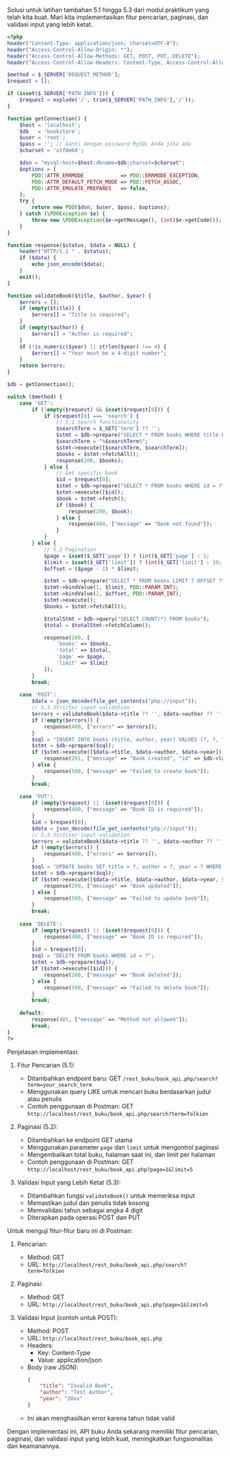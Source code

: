 Solusi untuk latihan tambahan 5.1 hingga 5.3 dari modul praktikum yang telah kita buat. Mari kita implementasikan fitur pencarian, paginasi, dan validasi input yang lebih ketat.

```php
<?php
header("Content-Type: application/json; charset=UTF-8");
header("Access-Control-Allow-Origin: *");
header("Access-Control-Allow-Methods: GET, POST, PUT, DELETE");
header("Access-Control-Allow-Headers: Content-Type, Access-Control-Allow-Headers, Authorization, X-Requested-With");

$method = $_SERVER['REQUEST_METHOD'];
$request = [];

if (isset($_SERVER['PATH_INFO'])) {
    $request = explode('/', trim($_SERVER['PATH_INFO'],'/'));
}

function getConnection() {
    $host = 'localhost';
    $db   = 'bookstore';
    $user = 'root';
    $pass = ''; // Ganti dengan password MySQL Anda jika ada
    $charset = 'utf8mb4';

    $dsn = "mysql:host=$host;dbname=$db;charset=$charset";
    $options = [
        PDO::ATTR_ERRMODE            => PDO::ERRMODE_EXCEPTION,
        PDO::ATTR_DEFAULT_FETCH_MODE => PDO::FETCH_ASSOC,
        PDO::ATTR_EMULATE_PREPARES   => false,
    ];
    try {
        return new PDO($dsn, $user, $pass, $options);
    } catch (\PDOException $e) {
        throw new \PDOException($e->getMessage(), (int)$e->getCode());
    }
}

function response($status, $data = NULL) {
    header("HTTP/1.1 " . $status);
    if ($data) {
        echo json_encode($data);
    }
    exit();
}

function validateBook($title, $author, $year) {
    $errors = [];
    if (empty($title)) {
        $errors[] = "Title is required";
    }
    if (empty($author)) {
        $errors[] = "Author is required";
    }
    if (!is_numeric($year) || strlen($year) !== 4) {
        $errors[] = "Year must be a 4-digit number";
    }
    return $errors;
}

$db = getConnection();

switch ($method) {
    case 'GET':
        if (!empty($request) && isset($request[0])) {
            if ($request[0] === 'search') {
                // 5.1 Search functionality
                $searchTerm = $_GET['term'] ?? '';
                $stmt = $db->prepare("SELECT * FROM books WHERE title LIKE ? OR author LIKE ?");
                $searchTerm = "%$searchTerm%";
                $stmt->execute([$searchTerm, $searchTerm]);
                $books = $stmt->fetchAll();
                response(200, $books);
            } else {
                // Get specific book
                $id = $request[0];
                $stmt = $db->prepare("SELECT * FROM books WHERE id = ?");
                $stmt->execute([$id]);
                $book = $stmt->fetch();
                if ($book) {
                    response(200, $book);
                } else {
                    response(404, ["message" => "Book not found"]);
                }
            }
        } else {
            // 5.2 Pagination
            $page = isset($_GET['page']) ? (int)$_GET['page'] : 1;
            $limit = isset($_GET['limit']) ? (int)$_GET['limit'] : 10;
            $offset = ($page - 1) * $limit;

            $stmt = $db->prepare("SELECT * FROM books LIMIT ? OFFSET ?");
            $stmt->bindValue(1, $limit, PDO::PARAM_INT);
            $stmt->bindValue(2, $offset, PDO::PARAM_INT);
            $stmt->execute();
            $books = $stmt->fetchAll();

            $totalStmt = $db->query("SELECT COUNT(*) FROM books");
            $total = $totalStmt->fetchColumn();

            response(200, [
                'books' => $books,
                'total' => $total,
                'page' => $page,
                'limit' => $limit
            ]);
        }
        break;
    
    case 'POST':
        $data = json_decode(file_get_contents("php://input"));
        // 5.3 Stricter input validation
        $errors = validateBook($data->title ?? '', $data->author ?? '', $data->year ?? '');
        if (!empty($errors)) {
            response(400, ["errors" => $errors]);
        }
        $sql = "INSERT INTO books (title, author, year) VALUES (?, ?, ?)";
        $stmt = $db->prepare($sql);
        if ($stmt->execute([$data->title, $data->author, $data->year])) {
            response(201, ["message" => "Book created", "id" => $db->lastInsertId()]);
        } else {
            response(500, ["message" => "Failed to create book"]);
        }
        break;
    
    case 'PUT':
        if (empty($request) || !isset($request[0])) {
            response(400, ["message" => "Book ID is required"]);
        }
        $id = $request[0];
        $data = json_decode(file_get_contents("php://input"));
        // 5.3 Stricter input validation
        $errors = validateBook($data->title ?? '', $data->author ?? '', $data->year ?? '');
        if (!empty($errors)) {
            response(400, ["errors" => $errors]);
        }
        $sql = "UPDATE books SET title = ?, author = ?, year = ? WHERE id = ?";
        $stmt = $db->prepare($sql);
        if ($stmt->execute([$data->title, $data->author, $data->year, $id])) {
            response(200, ["message" => "Book updated"]);
        } else {
            response(500, ["message" => "Failed to update book"]);
        }
        break;
    
    case 'DELETE':
        if (empty($request) || !isset($request[0])) {
            response(400, ["message" => "Book ID is required"]);
        }
        $id = $request[0];
        $sql = "DELETE FROM books WHERE id = ?";
        $stmt = $db->prepare($sql);
        if ($stmt->execute([$id])) {
            response(200, ["message" => "Book deleted"]);
        } else {
            response(500, ["message" => "Failed to delete book"]);
        }
        break;
    
    default:
        response(405, ["message" => "Method not allowed"]);
        break;
}
?>

```

Penjelasan implementasi:

1. Fitur Pencarian (5.1):
   - Ditambahkan endpoint baru: GET `/rest_buku/book_api.php/search?term=your_search_term`
   - Menggunakan query LIKE untuk mencari buku berdasarkan judul atau penulis
   - Contoh penggunaan di Postman: GET `http://localhost/rest_buku/book_api.php/search?term=Tolkien`

2. Paginasi (5.2):
   - Ditambahkan ke endpoint GET utama
   - Menggunakan parameter `page` dan `limit` untuk mengontrol paginasi
   - Mengembalikan total buku, halaman saat ini, dan limit per halaman
   - Contoh penggunaan di Postman: GET `http://localhost/rest_buku/book_api.php?page=1&limit=5`

3. Validasi Input yang Lebih Ketat (5.3):
   - Ditambahkan fungsi `validateBook()` untuk memeriksa input
   - Memastikan judul dan penulis tidak kosong
   - Memvalidasi tahun sebagai angka 4 digit
   - Diterapkan pada operasi POST dan PUT

Untuk menguji fitur-fitur baru ini di Postman:

1. Pencarian:
   - Method: GET
   - URL: `http://localhost/rest_buku/book_api.php/search?term=Tolkien`

2. Paginasi:
   - Method: GET
   - URL: `http://localhost/rest_buku/book_api.php?page=1&limit=5`

3. Validasi Input (contoh untuk POST):
   - Method: POST
   - URL: `http://localhost/rest_buku/book_api.php`
   - Headers: 
     - Key: Content-Type
     - Value: application/json
   - Body (raw JSON):
     ```json
     {
         "title": "Invalid Book",
         "author": "Test Author",
         "year": "20xx"
     }
     ```
   - Ini akan menghasilkan error karena tahun tidak valid

Dengan implementasi ini, API buku Anda sekarang memiliki fitur pencarian, paginasi, dan validasi input yang lebih kuat, meningkatkan fungsionalitas dan keamanannya.
